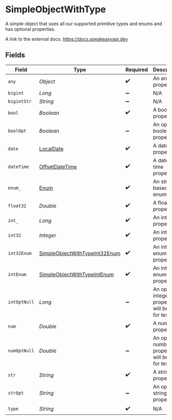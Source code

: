 # SimpleObjectWithType

A simple object that uses all our supported primitive types and enums and has optional properties.

A link to the external docs.
<https://docs.speakeasyapi.dev>


## Fields

| Field                                                                                     | Type                                                                                      | Required                                                                                  | Description                                                                               | Example                                                                                   |
| ----------------------------------------------------------------------------------------- | ----------------------------------------------------------------------------------------- | ----------------------------------------------------------------------------------------- | ----------------------------------------------------------------------------------------- | ----------------------------------------------------------------------------------------- |
| `any`                                                                                     | *Object*                                                                                  | :heavy_check_mark:                                                                        | An any property.                                                                          |                                                                                           |
| `bigint`                                                                                  | *Long*                                                                                    | :heavy_minus_sign:                                                                        | N/A                                                                                       |                                                                                           |
| `bigintStr`                                                                               | *String*                                                                                  | :heavy_minus_sign:                                                                        | N/A                                                                                       |                                                                                           |
| `bool`                                                                                    | *Boolean*                                                                                 | :heavy_check_mark:                                                                        | A boolean property.                                                                       | true                                                                                      |
| `boolOpt`                                                                                 | *Boolean*                                                                                 | :heavy_minus_sign:                                                                        | An optional boolean property.                                                             | true                                                                                      |
| `date`                                                                                    | [LocalDate](https://docs.oracle.com/javase/8/docs/api/java/time/LocalDate.html)           | :heavy_check_mark:                                                                        | A date property.                                                                          | 2020-01-01                                                                                |
| `dateTime`                                                                                | [OffsetDateTime](https://docs.oracle.com/javase/8/docs/api/java/time/OffsetDateTime.html) | :heavy_check_mark:                                                                        | A date-time property.                                                                     | 2020-01-01T00:00:00Z                                                                      |
| `enum_`                                                                                   | [Enum](../../models/shared/Enum.md)                                                       | :heavy_check_mark:                                                                        | An string based enum                                                                      | two                                                                                       |
| `float32`                                                                                 | *Double*                                                                                  | :heavy_check_mark:                                                                        | A float32 property.                                                                       | 2.2222222                                                                                 |
| `int_`                                                                                    | *Long*                                                                                    | :heavy_check_mark:                                                                        | An integer property.                                                                      | 999999                                                                                    |
| `int32`                                                                                   | *Integer*                                                                                 | :heavy_check_mark:                                                                        | An int32 property.                                                                        | 1                                                                                         |
| `int32Enum`                                                                               | [SimpleObjectWithTypeInt32Enum](../../models/shared/SimpleObjectWithTypeInt32Enum.md)     | :heavy_check_mark:                                                                        | An int32 enum property.                                                                   | 69                                                                                        |
| `intEnum`                                                                                 | [SimpleObjectWithTypeIntEnum](../../models/shared/SimpleObjectWithTypeIntEnum.md)         | :heavy_check_mark:                                                                        | An integer enum property.                                                                 | 3                                                                                         |
| `intOptNull`                                                                              | *Long*                                                                                    | :heavy_minus_sign:                                                                        | An optional integer property will be null for tests.                                      | 999999                                                                                    |
| `num`                                                                                     | *Double*                                                                                  | :heavy_check_mark:                                                                        | A number property.                                                                        | 1.1                                                                                       |
| `numOptNull`                                                                              | *Double*                                                                                  | :heavy_minus_sign:                                                                        | An optional number property will be null for tests.                                       | 1.1                                                                                       |
| `str`                                                                                     | *String*                                                                                  | :heavy_check_mark:                                                                        | A string property.                                                                        | example                                                                                   |
| `strOpt`                                                                                  | *String*                                                                                  | :heavy_minus_sign:                                                                        | An optional string property.                                                              | optional example                                                                          |
| `type`                                                                                    | *String*                                                                                  | :heavy_check_mark:                                                                        | N/A                                                                                       |                                                                                           |